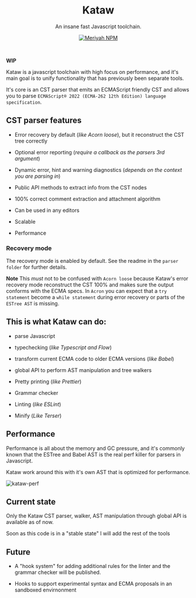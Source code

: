 <h1 align="center">Kataw</h1>

<p align="center"> An insane fast Javascript toolchain.</p>

<p align="center">
<a href="https://github.com/kataw/kataw"><img src="https://img.shields.io/badge/code_style-kataw-ff69b4.svg?style=flat-square" alt="Meriyah NPM"/></a>
</p>
<br>

**WIP**

Kataw is a javascript toolchain with high focus on performance, and it's main goal is to unify functionality that has previously been separate tools.

It's core is an CST parser that emits an ECMAScript friendly CST and allows you to
parse `ECMAScript® 2022 (ECMA-262 12th Edition) language specification`.

## CST parser features

- Error recovery by default (_like Acorn loose_), but it reconstruct the CST tree correctly

- Optional error reporting (_require a callback as the parsers 3rd argument_)

- Dynamic error, hint and warning diagnostics (_depends on the context you are parsing in_)

- Public API methods to extract info from the CST nodes

- 100% correct comment extraction and attachment algorithm

- Can be used in any editors

- Scalable

- Performance

### Recovery mode

The recovery mode is enabled by default. See the readme in the `parser folder` for further details.

**Note** This *must* not to be confused with `Acorn loose` because Kataw's error recovery mode reconstruct the CST 100% and makes sure the output
conforms with the ECMA specs. In `Acron` you can expect that a `try statement` become a `while statement` during error recovery or parts of the
`ESTree AST` is missing.

## This is what Kataw can do:

- parse Javascript

- typechecking (_like Typescript and Flow_)

- transform current ECMA code to older ECMA versions (_like Babel_)

- global API to perform AST manipulation and tree walkers

- Pretty printing (_like Prettier_)

- Grammar checker

- Linting (_like ESLint_)

- Minify (_Like Terser_)

## Performance 

Performance is all about the memory and GC pressure, and it's commonly known that the ESTree and Babel AST is the real perf killer for parsers in Javascript.

Kataw work around this with it's own AST that is optimized for performance.

![kataw-perf](https://user-images.githubusercontent.com/31855118/116775569-3242ff80-aa96-11eb-86b2-238a10388c36.png)


## Current state

Only the Kataw CST parser, walker, AST manipulation through global API is available as of now.

Soon as this code is in a "stable state" I will add the rest of the tools

## Future

- A "hook system" for adding additional rules for the linter and the grammar checker will be published.

- Hooks to support experimental syntax and ECMA proposals in an sandboxed envirnonment
